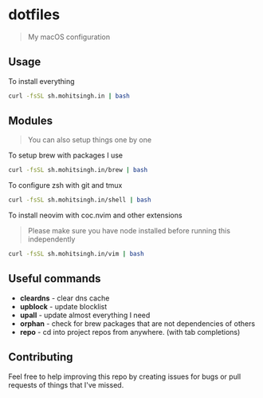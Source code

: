 # dotfiles

> My macOS configuration

## Usage

To install everything

```sh
curl -fsSL sh.mohitsingh.in | bash
```

## Modules

> You can also setup things one by one

To setup brew with packages I use

```sh
curl -fsSL sh.mohitsingh.in/brew | bash
```

To configure zsh with git and tmux

```sh
curl -fsSL sh.mohitsingh.in/shell | bash
```

To install neovim with coc.nvim and other extensions

> Please make sure you have node installed before running this independently

```sh
curl -fsSL sh.mohitsingh.in/vim | bash
```

## Useful commands

- **cleardns** - clear dns cache
- **upblock** - update blocklist
- **upall** - update almost everything I need
- **orphan** - check for brew packages that are not dependencies of others
- **repo** - cd into project repos from anywhere. (with tab completions)

## Contributing

Feel free to help improving this repo by creating issues for bugs or pull requests of things that I've missed.
